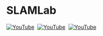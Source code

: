 # SLAMLab

[![YouTube](https://img.shields.io/badge/YouTube-FF0000?style=for-the-badge&logo=youtube&logoColor=white)](https://www.youtube.com/@SLAMLabApp)&nbsp;
[![YouTube](https://img.shields.io/badge/ROS_Package-15253e?style=for-the-badge&logo=ros&logoColor=white)](https://github.com/SLAMLabApp/slamlab_ros)&nbsp;
[![YouTube](https://img.shields.io/badge/Python_Package-28547a?style=for-the-badge&logo=python&logoColor=white)](https://github.com/SLAMLabApp/slamlab_python)

